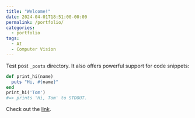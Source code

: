 ```yaml
---
title: "Welcome!"
date: 2024-04-01T18:51:00-00:00
permalink: /portfolio/
categories:
  - portfolio
tags:
  - AI
  - Computer Vision
---
```


Test post `_posts` directory. 
It also offers powerful support for code snippets:

```ruby
def print_hi(name)
  puts "Hi, #{name}"
end
print_hi('Tom')
#=> prints 'Hi, Tom' to STDOUT.
```

Check out the [link][jekyll-docs].

[jekyll-docs]: https://jekyllrb.com/docs/home
